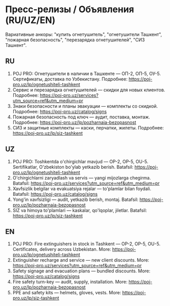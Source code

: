# Пресс-релизы / Объявления (RU/UZ/EN)

Вариативные анкоры: "купить огнетушитель", "огнетушители Ташкент", "пожарная безопасность", "перезарядка огнетушителей", "СИЗ Ташкент".

## RU
1) POJ PRO: Огнетушители в наличии в Ташкенте — ОП-2, ОП-5, ОУ-5. Сертификаты, доставка по Узбекистану. Подробнее: https://poj-pro.uz/lp/ognetushiteli-tashkent
2) Сервис и перезарядка огнетушителей — скидки для новых клиентов. Подробнее: https://poj-pro.uz/services?utm_source=ref&utm_medium=pr
3) Знаки безопасности и планы эвакуации — комплекты со скидкой. Подробнее: https://poj-pro.uz/catalog/signs
4) Пожарная безопасность под ключ — аудит, поставка, монтаж. Подробнее: https://poj-pro.uz/lp/pozharnaia-bezopasnost
5) СИЗ и защитные комплекты — каски, перчатки, жилеты. Подробнее: https://poj-pro.uz/lp/siz-tashkent

## UZ
1) POJ PRO: Toshkentda o'chirgichlar mavjud — OP-2, OP-5, OU-5. Sertifikatlar, O'zbekiston bo'ylab yetkazib berish. Batafsil: https://poj-pro.uz/lp/ognetushiteli-tashkent
2) O'chirgichlarni zaryadlash va servis — yangi mijozlarga chegirma. Batafsil: https://poj-pro.uz/services?utm_source=ref&utm_medium=pr
3) Xavfsizlik belgilar va evakuatsiya rejalar — to'plamlar bilan foydali. Batafsil: https://poj-pro.uz/catalog/signs
4) Yong'in xavfsizligi — audit, yetkazib berish, montaj. Batafsil: https://poj-pro.uz/lp/pozharnaia-bezopasnost
5) SIZ va himoya to'plamlari — kaskalar, qo'lqoplar, jiletlar. Batafsil: https://poj-pro.uz/lp/siz-tashkent

## EN
1) POJ PRO: Fire extinguishers in stock in Tashkent — OP-2, OP-5, OU-5. Certificates, delivery across Uzbekistan. More: https://poj-pro.uz/lp/ognetushiteli-tashkent
2) Extinguisher recharge and service — new client discounts. More: https://poj-pro.uz/services?utm_source=ref&utm_medium=pr
3) Safety signage and evacuation plans — bundled discounts. More: https://poj-pro.uz/catalog/signs
4) Fire safety turn-key — audit, supply, installation. More: https://poj-pro.uz/lp/pozharnaia-bezopasnost
5) PPE and safety kits — helmets, gloves, vests. More: https://poj-pro.uz/lp/siz-tashkent
